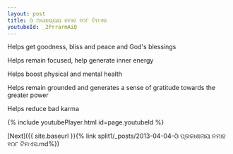 ```yaml
---
layout: post
title: ଓଁ ଅକ୍ଷୋଭ୍ୟୟ ନମାହ ୧୦୮ ଟିମଏସ
youtubeId: _2PrrarmAiQ
---
```

 
 
Helps get goodness, bliss and peace and God's blessings
 
Helps remain focused, help generate inner energy 
 
Helps boost physical and mental health 
 
Helps remain grounded and generates a sense of gratitude towards the greater power 
 
Helps reduce bad karma
 
 
 
 


{% include youtubePlayer.html id=page.youtubeId %}
 
[Next]({{ site.baseurl }}{% link  split1/_posts/2013-04-04-ଓଁ ପ୍ରକାଶନାୟ ନମାହ ୧୦୮ ଟିମଏସ.md%})
 
